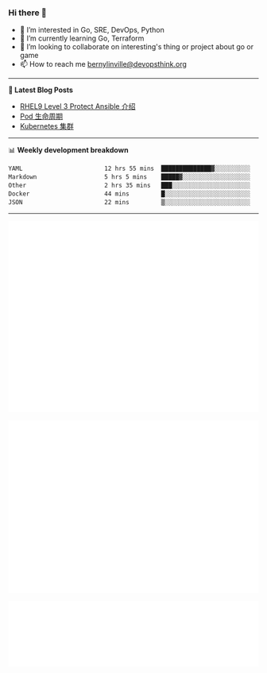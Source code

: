 ### Hi there 👋

- 👀 I’m interested in Go, SRE, DevOps, Python
- 🌱 I’m currently learning Go, Terraform
- 👯 I’m looking to collaborate on interesting's thing or project about go or game
- 📫 How to reach me bernylinville@devopsthink.org

-------

**📝 Latest Blog Posts**

<!-- BLOG-POST-LIST:START -->
- [RHEL9 Level 3 Protect Ansible 介绍](https://devopsthink.org/archives/rhel9-level3-protect-ansible-role)
- [Pod 生命周期](https://devopsthink.org/archives/pod-Lifecycle)
- [Kubernetes 集群](https://devopsthink.org/archives/kubernetes-cluster)
<!-- BLOG-POST-LIST:END -->

-------

📊 **Weekly development breakdown**
<!--START_SECTION:waka-->

```txt
YAML                       12 hrs 55 mins  ██████████████▓░░░░░░░░░░   59.17 %
Markdown                   5 hrs 5 mins    █████▓░░░░░░░░░░░░░░░░░░░   23.28 %
Other                      2 hrs 35 mins   ███░░░░░░░░░░░░░░░░░░░░░░   11.89 %
Docker                     44 mins         █░░░░░░░░░░░░░░░░░░░░░░░░   03.43 %
JSON                       22 mins         ▒░░░░░░░░░░░░░░░░░░░░░░░░   01.70 %
```

<!--END_SECTION:waka-->

-------

![Metrics](/github-metrics.svg)

![isocalendar fullyear](/metrics.plugin.isocalendar.fullyear.svg)

![languages details](/metrics.plugin.languages.details.svg)
